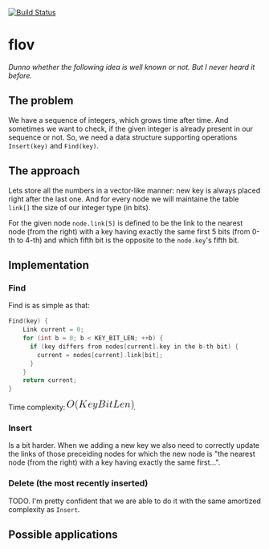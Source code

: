 [![Build Status](https://travis-ci.com/nickitat/flov.svg?branch=master)](https://travis-ci.com/nickitat/flov)

# flov
*Dunno whether the following idea is well known or not. But I never heard it before.*

## The problem
We have a sequence of integers, which grows time after time. And sometimes we want to check, if the given integer is already present in our sequence or not. So, we need a data structure supporting operations `Insert(key)` and `Find(key)`.

## The approach
Lets store all the numbers in a vector-like manner: new key is always placed right after the last one.
And for every node we will maintaine the table `link[]` the size of our integer type (in bits).

For the given node `node.link[5]` is defined to be the link to the nearest node (from the right) with a key having exactly the same first 5 bits (from 0-th to 4-th) and which fifth bit is the opposite to the `node.key`'s fifth bit.

## Implementation

### Find

Find is as simple as that:

```cpp
Find(key) {
    Link current = 0;
    for (int b = 0; b < KEY_BIT_LEN; ++b) {
      if (key differs from nodes[current].key in the b-th bit) {
        current = nodes[current].link[bit];
      }
    }
    return current;
}
```

Time complexity: <img src="docs/O(KeyBitLen).png" alt="alt text" height=20>.

### Insert

Is a bit harder. When we adding a new key we also need to correctly update the links of those preceiding nodes for which the new node is "the nearest node (from the right) with a key having exactly the same first...".

### Delete (the most recently inserted)

TODO. I'm pretty confident that we are able to do it with the same amortized complexity as `Insert`.

## Possible applications



